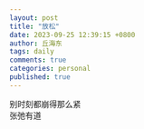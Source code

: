 ```yaml
---
layout: post
title: "放松"
date: 2023-09-25 12:39:15 +0800
author: 丘海东 
tags: daily
comments: true
categories: personal
published: true
---
```

别时刻都崩得那么紧  
张弛有道
